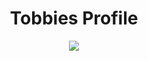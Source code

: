 <style>
  *{
  text-align:center;
  }
</style>
<h1> Tobbies Profile </h1>
<img src=https://github-readme-stats.vercel.app/api?username=tobbiesfake&show_icons=true&theme=tokyonight/>




<!--
**tobbiesfake/tobbiesfake** is a ✨ _special_ ✨ repository because its `README.md` (this file) appears on your GitHub profile.

Here are some ideas to get you started:

- 🔭 I’m currently working on ...
- 🌱 I’m currently learning ...
- 👯 I’m looking to collaborate on ...
- 🤔 I’m looking for help with ...
- 💬 Ask me about ...
- 📫 How to reach me: ...
- 😄 Pronouns: ...
- ⚡ Fun fact: ...
-->
